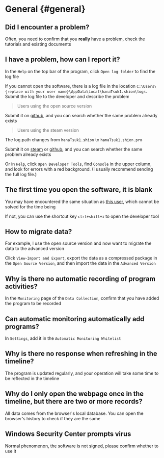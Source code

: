 # General {#general}

## Did I encounter a problem?

Often, you need to confirm that you **really** have a problem, check the tutorials and existing documents

## I have a problem, how can I report it?

In the `Help` on the top bar of the program, click `Open log folder` to find the log file

If you cannot open the software, there is a log file in the location `C:\Users\{replace with your user name}\AppData\Local\hanaTsuk1.shion\logs`. Submit the log file to the developer and describe the problem

> Users using the open source version

Submit it on [github](https://github.com/shion-app/shion/issues), and you can search whether the same problem already exists

> Users using the steam version

The log path changes from `hanaTsuk1.shion` to `hanaTsuk1.shion.pro`

Submit it on [steam](https://steamcommunity.com/app/3026040/discussions/) or [github](https://github.com/shion-app/shion/issues), and you can search whether the same problem already exists

Or in `Help`, click `Open Developer Tools`, find `Console` in the upper column, and look for errors with a red background. (I usually recommend sending the full log file.)

## The first time you open the software, it is blank

You may have encountered the same situation as [this user](https://github.com/shion-app/shion/issues/36), which cannot be solved for the time being

If not, you can use the shortcut key `ctrl+shift+i` to open the developer tool

## How to migrate data?

For example, I use the open source version and now want to migrate the data to the advanced version

Click `View`-`Import and Export`, export the data as a compressed package in the `Open Source Version`, and then import the data in the `Advanced Version`

## Why is there no automatic recording of program activities?

In the `Monitoring` page of the `Data Collection`, confirm that you have added the program to be recorded

## Can automatic monitoring automatically add programs?

In `Settings`, add it in the `Automatic Monitoring Whitelist`

## Why is there no response when refreshing in the timeline?

The program is updated regularly, and your operation will take some time to be reflected in the timeline

## Why do I only open the webpage once in the timeline, but there are two or more records?

All data comes from the browser's local database. You can open the browser's history to check if they are the same

## Windows Security Center prompts virus

Normal phenomenon, the software is not signed, please confirm whether to use it
